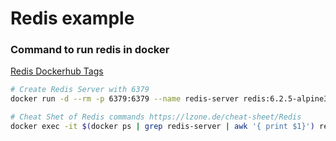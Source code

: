 # Redis example

### Command to run redis in docker

[Redis Dockerhub Tags](https://hub.docker.com/_/redis?tab=tags&page=1&ordering=last_updated)

```bash
# Create Redis Server with 6379
docker run -d --rm -p 6379:6379 --name redis-server redis:6.2.5-alpine3.14

# Cheat Shet of Redis commands https://lzone.de/cheat-sheet/Redis
docker exec -it $(docker ps | grep redis-server | awk '{ print $1}') redis-cli
```
